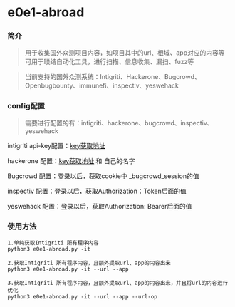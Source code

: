 # e0e1-abroad

### 简介

> 用于收集国外众测项目内容，如项目其中的url、根域、app对应的内容等
> 可用于联结自动化工具，进行扫描、信息收集、漏扫、fuzz等

> 当前支持的国外众测系统：Intigriti、Hackerone、Bugcrowd、Openbugbounty、immunefi、inspectiv、yeswehack

### config配置

> 需要进行配置的有：intigriti、hackerone、bugcrowd、inspectiv、yeswehack

intigriti api-key配置：[key获取地址](https://app.intigriti.com/researcher/personal-access-tokens)

hackerone 配置：[key获取地址](https://hackerone.com/settings/api_token/edit)   和 自己的名字

Bugcrowd 配置：登录以后，获取cookie中 _bugcrowd_session的值

inspectiv 配置：登录以后，获取Authorization：Token后面的值

yeswehack 配置：登录以后，获取Authorization: Bearer后面的值

### 使用方法

```
1.单纯获取Intigriti 所有程序内容
python3 e0e1-abroad.py -it

2.获取Intigriti 所有程序内容，且额外提取url、app的内容出来
python3 e0e1-abroad.py -it --url --app

3.获取Intigriti 所有程序内容，且额外提取url、app的内容出来，并且将url的内容进行优化
python3 e0e1-abroad.py -it --url --app --url-op
```

